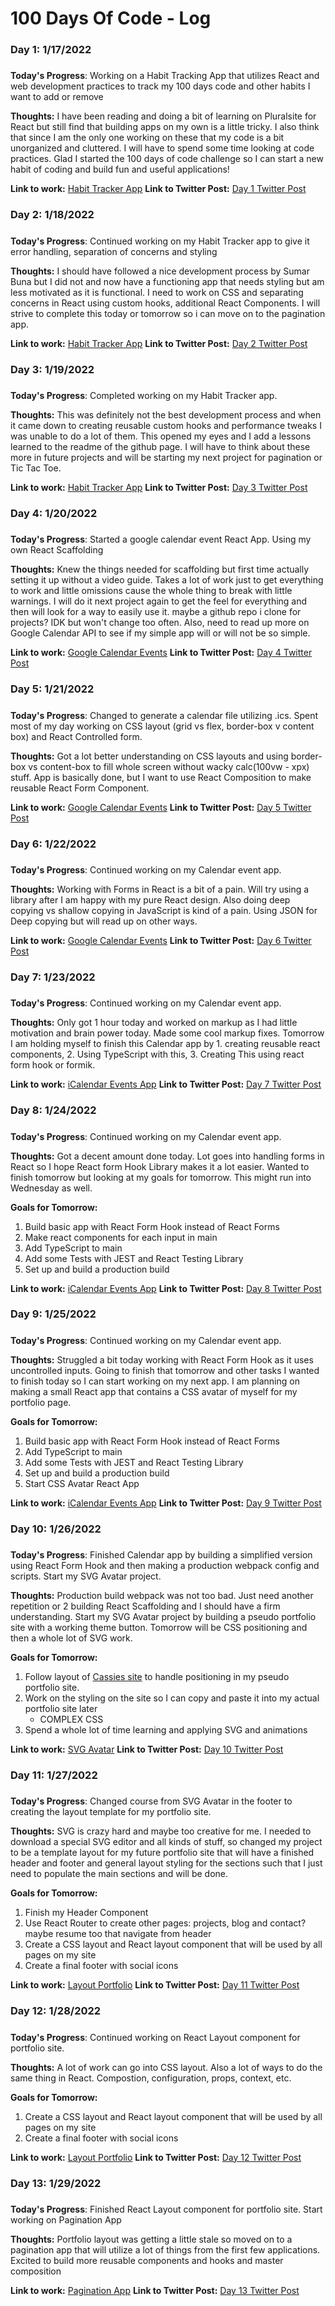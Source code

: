 # 100 Days Of Code - Log

### Day 1: 1/17/2022

#####

**Today's Progress**: Working on a Habit Tracking App that utilizes React and web development practices to track my 100 days code and other habits I want to add or remove

**Thoughts:** I have been reading and doing a bit of learning on Pluralsite for React but still find that building apps on my own is a little tricky. I also think that since I am the only one working on these that my code is a bit unorganized and cluttered. I will have to spend some time looking at code practices. Glad I started the 100 days of code challenge so I can start a new habit of coding and build fun and useful applications!

**Link to work:** [Habit Tracker App](https://github.com/pfelto/HabitTracker)
**Link to Twitter Post:** [Day 1 Twitter Post](https://twitter.com/felton_paul/status/1483156191337492482)

### Day 2: 1/18/2022

#####

**Today's Progress**: Continued working on my Habit Tracker app to give it error handling, separation of concerns and styling

**Thoughts:** I should have followed a nice development process by Sumar Buna but I did not and now have a functioning app that needs styling but am less motivated as it is functional. I need to work on CSS and separating concerns in React using custom hooks, additional React Components. I will strive to complete this today or tomorrow so i can move on to the pagination app.

**Link to work:** [Habit Tracker App](https://github.com/pfelto/HabitTracker)
**Link to Twitter Post:** [Day 2 Twitter Post](https://twitter.com/felton_paul/status/1483477415527657475)

### Day 3: 1/19/2022

#####

**Today's Progress**: Completed working on my Habit Tracker app.

**Thoughts:** This was definitely not the best development process and when it came down to creating reusable custom hooks and performance tweaks I was unable to do a lot of them. This opened my eyes and I add a lessons learned to the readme of the github page. I will have to think about these more in future projects and will be starting my next project for pagination or Tic Tac Toe.

**Link to work:** [Habit Tracker App](https://github.com/pfelto/HabitTracker)
**Link to Twitter Post:** [Day 3 Twitter Post](https://twitter.com/felton_paul/status/1483873846897917963)

### Day 4: 1/20/2022

#####

**Today's Progress**: Started a google calendar event React App. Using my own React Scaffolding

**Thoughts:** Knew the things needed for scaffolding but first time actually setting it up without a video guide. Takes a lot of work just to get everything to work and little omissions cause the whole thing to break with little warnings. I will do it next project again to get the feel for everything and then will look for a way to easily use it. maybe a github repo i clone for projects? IDK but won't change too often. Also, need to read up more on Google Calendar API to see if my simple app will or will not be so simple.

**Link to work:** [Google Calendar Events](https://github.com/pfelto/ReactCalendarEvents)
**Link to Twitter Post:** [Day 4 Twitter Post](https://twitter.com/felton_paul/status/1484386508752646146)

### Day 5: 1/21/2022

#####

**Today's Progress**: Changed to generate a calendar file utilizing .ics. Spent most of my day working on CSS layout (grid vs flex, border-box v content box) and React Controlled form.

**Thoughts:** Got a lot better understanding on CSS layouts and using border-box vs content-box to fill whole screen without wacky calc(100vw - xpx) stuff. App is basically done, but I want to use React Composition to make reusable React Form Component.

**Link to work:** [Google Calendar Events](https://github.com/pfelto/ReactCalendarEvents)
**Link to Twitter Post:** [Day 5 Twitter Post](https://twitter.com/felton_paul/status/1484667214988988418)

### Day 6: 1/22/2022

#####

**Today's Progress**: Continued working on my Calendar event app.

**Thoughts:** Working with Forms in React is a bit of a pain. Will try using a library after I am happy with my pure React design. Also doing deep copying vs shallow copying in JavaScript is kind of a pain. Using JSON for Deep copying but will read up on other ways.

**Link to work:** [Google Calendar Events](https://github.com/pfelto/ReactCalendarEvents)
**Link to Twitter Post:** [Day 6 Twitter Post](https://twitter.com/felton_paul/status/1485104233049477122)

### Day 7: 1/23/2022

#####

**Today's Progress**: Continued working on my Calendar event app.

**Thoughts:** Only got 1 hour today and worked on markup as I had little motivation and brain power today. Made some cool markup fixes. Tomorrow I am holding myself to finish this Calendar app by 1. creating reusable react components, 2. Using TypeScript with this, 3. Creating This using react form hook or formik.

**Link to work:** [iCalendar Events App](https://github.com/pfelto/ReactCalendarEvents)
**Link to Twitter Post:** [Day 7 Twitter Post](https://twitter.com/felton_paul/status/1485397082726977538)

### Day 8: 1/24/2022

#####

**Today's Progress**: Continued working on my Calendar event app.

**Thoughts:** Got a decent amount done today. Lot goes into handling forms in React so I hope React form Hook Library makes it a lot easier. Wanted to finish tomorrow but looking at my goals for tomorrow. This might run into Wednesday as well.

**Goals for Tomorrow:**

1. Build basic app with React Form Hook instead of React Forms
2. Make react components for each input in main
3. Add TypeScript to main
4. Add some Tests with JEST and React Testing Library
5. Set up and build a production build

**Link to work:** [iCalendar Events App](https://github.com/pfelto/ReactCalendarEvents)
**Link to Twitter Post:** [Day 8 Twitter Post](https://twitter.com/felton_paul/status/1485767346992173058)

### Day 9: 1/25/2022

#####

**Today's Progress**: Continued working on my Calendar event app.

**Thoughts:** Struggled a bit today working with React Form Hook as it uses uncontrolled inputs. Going to finish that tomorrow and other tasks I wanted to finish today so I can start working on my next app. I am planning on making a small React app that contains a CSS avatar of myself for my portfolio page.

**Goals for Tomorrow:**

1. Build basic app with React Form Hook instead of React Forms
2. Add TypeScript to main
3. Add some Tests with JEST and React Testing Library
4. Set up and build a production build
5. Start CSS Avatar React App

**Link to work:** [iCalendar Events App](https://github.com/pfelto/ReactCalendarEvents)
**Link to Twitter Post:** [Day 9 Twitter Post](https://twitter.com/felton_paul/status/1486145444161982470)

### Day 10: 1/26/2022

#####

**Today's Progress**: Finished Calendar app by building a simplified version using React Form Hook and then making a production webpack config and scripts. Start my SVG Avatar project.

**Thoughts:** Production build webpack was not too bad. Just need another repetition or 2 building React Scaffolding and I should have a firm understanding. Start my SVG Avatar project by building a pseudo portfolio site with a working theme button. Tomorrow will be CSS positioning and then a whole lot of SVG work.

**Goals for Tomorrow:**

1. Follow layout of [Cassies site](https://www.cassie.codes/) to handle positioning in my pseudo portfolio site.
2. Work on the styling on the site so I can copy and paste it into my actual portfolio site later
   - COMPLEX CSS
3. Spend a whole lot of time learning and applying SVG and animations

**Link to work:** [SVG Avatar](https://github.com/pfelto/SVGAvatar)
**Link to Twitter Post:** [Day 10 Twitter Post](https://twitter.com/felton_paul/status/1486383174322208773)

### Day 11: 1/27/2022

#####

**Today's Progress**: Changed course from SVG Avatar in the footer to creating the layout template for my portfolio site.

**Thoughts:** SVG is crazy hard and maybe too creative for me. I needed to download a special SVG editor and all kinds of stuff, so changed my project to be a template layout for my future portfolio site that will have a finished header and footer and general layout styling for the sections such that I just need to populate the main sections and will be done.

**Goals for Tomorrow:**

1. Finish my Header Component
2. Use React Router to create other pages: projects, blog and contact? maybe resume too that navigate from header
3. Create a CSS layout and React layout component that will be used by all pages on my site
4. Create a final footer with social icons

**Link to work:** [Layout Portfolio](https://github.com/pfelto/LayoutPortfolioSite)
**Link to Twitter Post:** [Day 11 Twitter Post](https://twitter.com/felton_paul/status/1486815765001129985)

### Day 12: 1/28/2022

#####

**Today's Progress**: Continued working on React Layout component for portfolio site.

**Thoughts:** A lot of work can go into CSS layout. Also a lot of ways to do the same thing in React. Compostion, configuration, props, context, etc.

**Goals for Tomorrow:**

1. Create a CSS layout and React layout component that will be used by all pages on my site
2. Create a final footer with social icons

**Link to work:** [Layout Portfolio](https://github.com/pfelto/LayoutPortfolioSite)
**Link to Twitter Post:** [Day 12 Twitter Post](https://twitter.com/felton_paul/status/1487249466948206592)

### Day 13: 1/29/2022

#####

**Today's Progress**: Finished React Layout component for portfolio site. Start working on Pagination App

**Thoughts:** Portfolio layout was getting a little stale so moved on to a pagination app that will utilize a lot of things from the first few applications. Excited to build more reusable components and hooks and master composition

**Link to work:** [Pagination App](https://github.com/pfelto/ReactDisplayLargeData)
**Link to Twitter Post:** [Day 13 Twitter Post](https://twitter.com/felton_paul/status/1487617335028555777)
